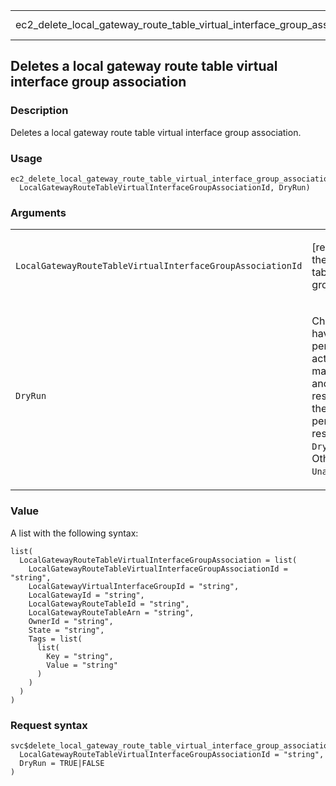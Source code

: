 <table style="width: 100%;">
<tbody>
<tr class="odd">
<td>ec2_delete_local_gateway_route_table_virtual_interface_group_association</td>
<td style="text-align: right;">R Documentation</td>
</tr>
</tbody>
</table>

## Deletes a local gateway route table virtual interface group association

### Description

Deletes a local gateway route table virtual interface group association.

### Usage

    ec2_delete_local_gateway_route_table_virtual_interface_group_association(
      LocalGatewayRouteTableVirtualInterfaceGroupAssociationId, DryRun)

### Arguments

<table>
<colgroup>
<col style="width: 35%" />
<col style="width: 65%" />
</colgroup>
<tbody>
<tr class="odd">
<td><code
id="ec2_delete_local_gateway_route_table_virtual_interface_group_association_:_LocalGatewayRouteTableVirtualInterfaceGroupAssociationId">LocalGatewayRouteTableVirtualInterfaceGroupAssociationId</code></td>
<td><p>[required] The ID of the local gateway route table virtual
interface group association.</p></td>
</tr>
<tr class="even">
<td><code
id="ec2_delete_local_gateway_route_table_virtual_interface_group_association_:_DryRun">DryRun</code></td>
<td><p>Checks whether you have the required permissions for the action,
without actually making the request, and provides an error response. If
you have the required permissions, the error response is
<code>DryRunOperation</code>. Otherwise, it is
<code>UnauthorizedOperation</code>.</p></td>
</tr>
</tbody>
</table>

### Value

A list with the following syntax:

    list(
      LocalGatewayRouteTableVirtualInterfaceGroupAssociation = list(
        LocalGatewayRouteTableVirtualInterfaceGroupAssociationId = "string",
        LocalGatewayVirtualInterfaceGroupId = "string",
        LocalGatewayId = "string",
        LocalGatewayRouteTableId = "string",
        LocalGatewayRouteTableArn = "string",
        OwnerId = "string",
        State = "string",
        Tags = list(
          list(
            Key = "string",
            Value = "string"
          )
        )
      )
    )

### Request syntax

    svc$delete_local_gateway_route_table_virtual_interface_group_association(
      LocalGatewayRouteTableVirtualInterfaceGroupAssociationId = "string",
      DryRun = TRUE|FALSE
    )
